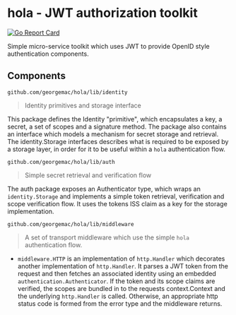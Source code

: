 hola - JWT authorization toolkit
================================

[![Go Report Card](https://goreportcard.com/badge/github.com/georgemac/hola)](https://goreportcard.com/report/github.com/georgemac/hola)

Simple micro-service toolkit which uses JWT to provide OpenID style authentication components.

## Components

`github.com/georgemac/hola/lib/identity`

> Identity primitives and storage interface

This package defines the Identity "primitive", which encapsulates a key, a secret, a set of scopes and a signature method.
The package also contains an interface which models a mechanism for secret storage and retrieval. The identity.Storage interfaces
describes what is required to be exposed by a storage layer, in order for it to be useful within a `hola` authentication flow.

`github.com/georgemac/hola/lib/auth`

> Simple secret retrieval and verification flow

The auth package exposes an Authenticator type, which wraps an `identity.Storage` and implements
a simple token retrieval, verification and scope verification flow. It uses the tokens ISS claim as a key for the storage implementation.

`github.com/georgemac/hola/lib/middleware`

> A set of transport middleware which use the simple `hola` authentication flow.

- `middleware.HTTP` is an implementation of `http.Handler` which decorates another implementation of `http.Handler`. It parses a JWT token from the request and then fetches an associated identity using an embedded `authentication.Authenticator`. If the token and its scope claims are verified, the scopes are bundled in to the requests context.Context and the underlying `http.Handler` is called. Otherwise, an appropriate http status code is formed from the error type and the middleware returns.
